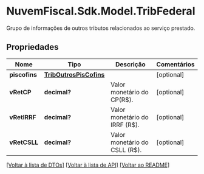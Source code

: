 # NuvemFiscal.Sdk.Model.TribFederal
Grupo de informações de outros tributos relacionados ao serviço prestado.

## Propriedades

Nome | Tipo | Descrição | Comentários
------------ | ------------- | ------------- | -------------
**piscofins** | [**TribOutrosPisCofins**](TribOutrosPisCofins.md) |  | [optional] 
**vRetCP** | **decimal?** | Valor monetário do CP(R$). | [optional] 
**vRetIRRF** | **decimal?** | Valor monetário do IRRF (R$). | [optional] 
**vRetCSLL** | **decimal?** | Valor monetário do CSLL (R$). | [optional] 

[[Voltar à lista de DTOs]](../README.md#documentation-for-models) [[Voltar à lista de API]](../README.md#documentation-for-api-endpoints) [[Voltar ao README]](../README.md)

